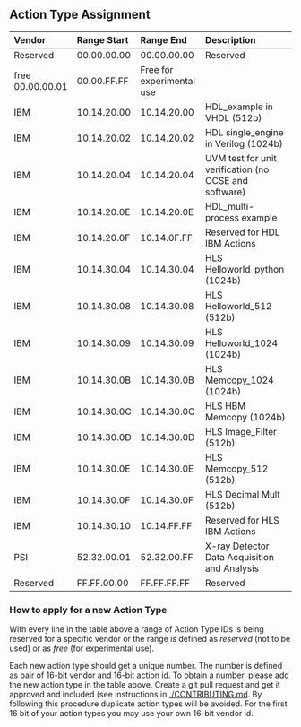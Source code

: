 ## Action Type Assignment
Vendor | Range Start | Range End | Description
:--- | :--- | :--- | :---
Reserved | 00.00.00.00 | 00.00.00.00 | Reserved
free  00.00.00.01 | 00.00.FF.FF | Free for experimental use
IBM | 10.14.20.00 | 10.14.20.00 | HDL_example in VHDL  (512b)
IBM | 10.14.20.02 | 10.14.20.02 | HDL single_engine in Verilog (1024b)
IBM | 10.14.20.04 | 10.14.20.04 | UVM test for unit verification (no OCSE and software)
IBM | 10.14.20.0E | 10.14.20.0E | HDL_multi-process example
IBM | 10.14.20.0F | 10.14.0F.FF | Reserved for HDL IBM Actions
IBM | 10.14.30.04 | 10.14.30.04 | HLS Helloworld_python (1024b)
IBM | 10.14.30.08 | 10.14.30.08 | HLS Helloworld_512    (512b)
IBM | 10.14.30.09 | 10.14.30.09 | HLS Helloworld_1024   (1024b)
IBM | 10.14.30.0B | 10.14.30.0B | HLS Memcopy_1024 (1024b)
IBM | 10.14.30.0C | 10.14.30.0C | HLS HBM Memcopy  (1024b)
IBM | 10.14.30.0D | 10.14.30.0D | HLS Image_Filter  (512b)
IBM | 10.14.30.0E | 10.14.30.0E | HLS Memcopy_512   (512b)
IBM | 10.14.30.0F | 10.14.30.0F | HLS Decimal Mult  (512b)
IBM | 10.14.30.10 | 10.14.FF.FF | Reserved for HLS IBM Actions
PSI | 52.32.00.01 | 52.32.00.FF | X-ray Detector Data Acquisition and Analysis
Reserved | FF.FF.00.00 | FF.FF.FF.FF | Reserved

### How to apply for a new Action Type

With every line in the table above a range of Action Type IDs is
being reserved for a specific vendor or the range is defined as
*reserved* (not to be used) or as *free* (for experimental use).

Each new action type should get a unique number.
The number is defined as pair of 16-bit vendor and 16-bit action id.
To obtain a number, please add the new action type in the table above.
Create a git pull request and get it approved and included
(see instructions in [./CONTRIBUTING.md](./CONTRIBUTING.md).
By following this procedure duplicate action types will be avoided.
For the first 16 bit of your action types you may use your own 16-bit
vendor id.
